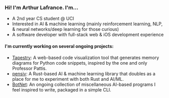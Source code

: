 ### Hi! I'm Arthur Lafrance. I'm...

* A 2nd year CS student @ UCI
* Interested in AI & machine learning (mainly reinforcement learning, NLP, & neural networks/deep learning for those curious)
* A software developer with full-stack web & iOS development experience

#### I'm currently working on several ongoing projects:

* [Tapestry](https://tapestrylearn.com): A web-based code visualization tool that generates memory diagrams for Python code snippets, inspired by the one and only Professor Pattis.
* [pensiv](https://www.github.com/arthurlafrance/pensiv): A Rust-based AI & machine learning library that doubles as a place for me to experiment with both Rust and AI/ML.
* [BotNet](https://www.github.com/arthurlafrance/BotNet): An ongoing collection of miscellaneous AI-based programs I feel inspired to write, packaged in a simple CLI.
